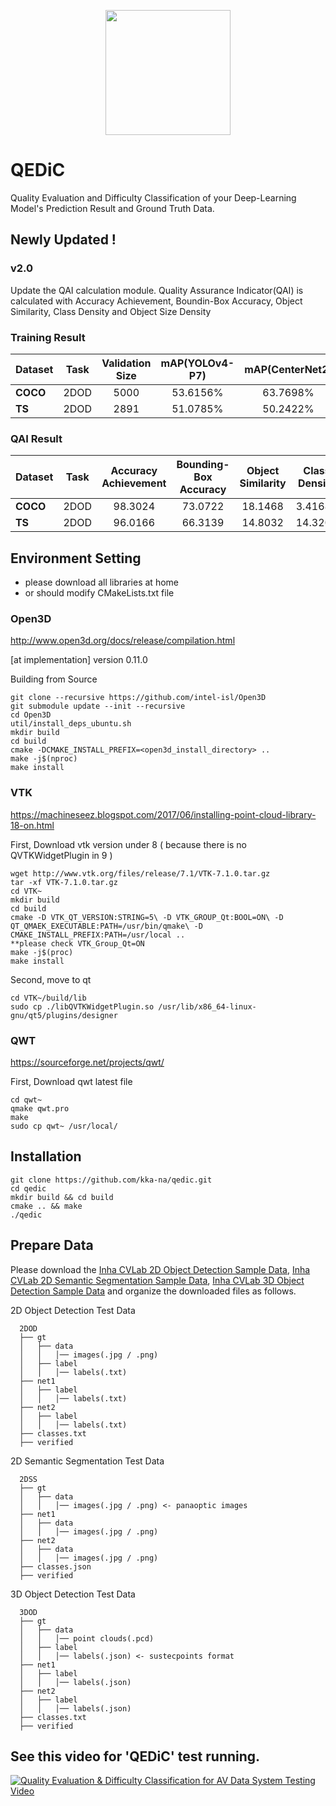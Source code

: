 <p align="center">
  <img width="200" height="200" src="https://user-images.githubusercontent.com/69347961/139665124-9a8fd604-9dbb-4ff8-9b71-3f2166e55364.png"/>
</p>

# QEDiC

Quality Evaluation and Difficulty Classification of your Deep-Learning Model's Prediction Result and Ground Truth Data.

## Newly Updated !
### v2.0
Update the QAI calculation module.
Quality Assurance Indicator(QAI) is calculated with Accuracy Achievement, Boundin-Box Accuracy, Object Similarity, Class Density and Object Size Density

### Training Result

| Dataset | Task | Validation Size | mAP(YOLOv4-P7) | mAP(CenterNet2) |
| :------ | :-: |:-: | :-:| :-:|
| **COCO** | 2DOD |5000 | 53.6156% | 63.7698% |
| **TS** | 2DOD |2891 | 51.0785% | 50.2422% |

### QAI Result
| Dataset | Task | Accuracy Achievement | Bounding-Box Accuracy | Object Similarity | Class Density | Object Size Density | QAI |
| :-- | :-: | :-: | :-: | :-: | :-: | :-: | :-: |
| **COCO** | 2DOD | 98.3024 | 73.0722 | 18.1468 | 3.41686 | 34.2982 | **83.1025** |
| **TS** | 2DOD | 96.0166 | 66.3139 | 14.8032 | 14.3204 | 39.8156 | **78.6783** |


## Environment Setting

- please download all libraries at home
- or should modify CMakeLists.txt file

### Open3D

http://www.open3d.org/docs/release/compilation.html

[at implementation] version 0.11.0

Building from Source

```
git clone --recursive https://github.com/intel-isl/Open3D
git submodule update --init --recursive
cd Open3D
util/install_deps_ubuntu.sh
mkdir build
cd build
cmake -DCMAKE_INSTALL_PREFIX=<open3d_install_directory> ..
make -j$(nproc)
make install
```

### VTK

https://machineseez.blogspot.com/2017/06/installing-point-cloud-library-18-on.html

First, Download vtk version under 8 ( because there is no QVTKWidgetPlugin in 9 )

```
wget http://www.vtk.org/files/release/7.1/VTK-7.1.0.tar.gz
tar -xf VTK-7.1.0.tar.gz
cd VTK~
mkdir build
cd build
cmake -D VTK_QT_VERSION:STRING=5\ -D VTK_GROUP_Qt:BOOL=ON\ -D QT_QMAEK_EXECUTABLE:PATH=/usr/bin/qmake\ -D CMAKE_INSTALL_PREFIX:PATH=/usr/local ..
**please check VTK_Group_Qt=ON
make -j$(proc)
make install
```

Second, move <QVTKWidgetPlugin> to qt

```
cd VTK~/build/lib
sudo cp ./libQVTKWidgetPlugin.so /usr/lib/x86_64-linux-gnu/qt5/plugins/designer
```

### QWT

https://sourceforge.net/projects/qwt/

First, Download qwt latest file

```
cd qwt~
qmake qwt.pro
make
sudo cp qwt~ /usr/local/
```

## Installation

```
git clone https://github.com/kka-na/qedic.git
cd qedic
mkdir build && cd build
cmake .. && make
./qedic
```

## Prepare Data

Please download the
[Inha CVLab 2D Object Detection Sample Data](https://drive.google.com/file/d/1ZjGe4H0CAM18hRnk-JdDsuESKcryH4qB/view?usp=sharing),
[Inha CVLab 2D Semantic Segmentation Sample Data](https://drive.google.com/file/d/13J5iwSPK8i6tRvTEdffpQ-mb19ZNpZ5D/view?usp=sharing),
[Inha CVLab 3D Object Detection Sample Data](https://drive.google.com/file/d/13M64Sy8OkjuBaKdljpvCwo-Bx4cqENZ4/view?usp=sharing) and organize the downloaded files as follows.

2D Object Detection Test Data

```
  2DOD
  ├── gt
  │   ├── data
  │   │   │── images(.jpg / .png)
  │   ├── label
  │   │   │── labels(.txt)
  ├── net1
  │   ├── label
  │   │   │── labels(.txt)
  ├── net2
  │   ├── label
  │   │   │── labels(.txt)
  ├── classes.txt
  ├── verified
```

2D Semantic Segmentation Test Data

```
  2DSS
  ├── gt
  │   ├── data
  │   │   │── images(.jpg / .png) <- panaoptic images
  ├── net1
  │   ├── data
  │   │   │── images(.jpg / .png)
  ├── net2
  │   ├── data
  │   │   │── images(.jpg / .png)
  ├── classes.json
  ├── verified
```

3D Object Detection Test Data

```
  3DOD
  ├── gt
  │   ├── data
  │   │   │── point clouds(.pcd)
  │   ├── label
  │   │   │── labels(.json) <- sustecpoints format
  ├── net1
  │   ├── label
  │   │   │── labels(.json)
  ├── net2
  │   ├── label
  │   │   │── labels(.json)
  ├── classes.txt
  ├── verified
```

## See this video for 'QEDiC' test running.

[![Quality Evaluation & Difficulty Classification for AV Data System Testing Video](http://img.youtube.com/vi/duN7ffTMTec/0.jpg)](https://youtu.be/duN7ffTMTec)

